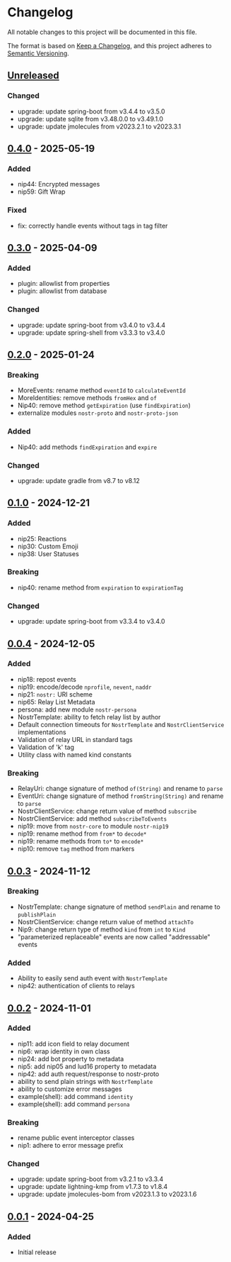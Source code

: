 # Changelog
All notable changes to this project will be documented in this file.

The format is based on [Keep a Changelog](https://keepachangelog.com/en/1.0.0/),
and this project adheres to [Semantic Versioning](https://semver.org/spec/v2.0.0.html).

## [Unreleased]
### Changed
- upgrade: update spring-boot from v3.4.4 to v3.5.0
- upgrade: update sqlite from v3.48.0.0 to v3.49.1.0
- upgrade: update jmolecules from v2023.2.1 to v2023.3.1

## [0.4.0] - 2025-05-19
### Added
- nip44: Encrypted messages
- nip59: Gift Wrap

### Fixed
- fix: correctly handle events without tags in tag filter

## [0.3.0] - 2025-04-09
### Added
- plugin: allowlist from properties
- plugin: allowlist from database

### Changed
- upgrade: update spring-boot from v3.4.0 to v3.4.4
- upgrade: update spring-shell from v3.3.3 to v3.4.0

## [0.2.0] - 2025-01-24
### Breaking
- MoreEvents: rename method `eventId` to `calculateEventId`
- MoreIdentities: remove methods `fromHex` and `of`
- Nip40: remove method `getExpiration` (use `findExpiration`)
- externalize modules `nostr-proto` and `nostr-proto-json`

### Added
- Nip40: add methods `findExpiration` and `expire`

### Changed
- upgrade: update gradle from v8.7 to v8.12

## [0.1.0] - 2024-12-21
### Added
- nip25: Reactions
- nip30: Custom Emoji
- nip38: User Statuses

### Breaking
- nip40: rename method from `expiration` to `expirationTag`

### Changed
- upgrade: update spring-boot from v3.3.4 to v3.4.0

## [0.0.4] - 2024-12-05
### Added
- nip18: repost events
- nip19: encode/decode `nprofile`, `nevent`, `naddr`
- nip21: `nostr:` URI scheme
- nip65: Relay List Metadata
- persona: add new module `nostr-persona`
- NostrTemplate: ability to fetch relay list by author
- Default connection timeouts for `NostrTemplate` and `NostrClientService` implementations
- Validation of relay URL in standard tags
- Validation of 'k' tag
- Utility class with named kind constants

### Breaking
- RelayUri: change signature of method `of(String)` and rename to `parse`
- EventUri: change signature of method `fromString(String)` and rename to `parse`
- NostrClientService: change return value of method `subscribe`
- NostrClientService: add method `subscribeToEvents`
- nip19: move from `nostr-core` to module `nostr-nip19`
- nip19: rename method from `from*` to `decode*`
- nip19: rename methods from `to*` to `encode*`
- nip10: remove `tag` method from markers

## [0.0.3] - 2024-11-12
### Breaking
- NostrTemplate: change signature of method `sendPlain` and rename to `publishPlain`
- NostrClientService: change return value of method `attachTo`
- Nip9: change return type of method `kind` from `int` to `Kind`
- "parameterized replaceable" events are now called "addressable" events

### Added
- Ability to easily send auth event with `NostrTemplate`
- nip42: authentication of clients to relays

## [0.0.2] - 2024-11-01
### Added
- nip11: add icon field to relay document
- nip6: wrap identity in own class
- nip24: add bot property to metadata
- nip5: add nip05 and lud16 property to metadata
- nip42: add auth request/response to nostr-proto
- ability to send plain strings with `NostrTemplate`
- ability to customize error messages
- example(shell): add command `identity`
- example(shell): add command `persona`

### Breaking
- rename public event interceptor classes
- nip1: adhere to error message prefix

### Changed
- upgrade: update spring-boot from v3.2.1 to v3.3.4
- upgrade: update lightning-kmp from v1.7.3 to v1.8.4
- upgrade: update jmolecules-bom from v2023.1.3 to v2023.1.6

## [0.0.1] - 2024-04-25
### Added
- Initial release

[Unreleased]: https://github.com/theborakompanioni/nostr-spring-boot-starter/compare/0.4.0...HEAD
[0.4.0]: https://github.com/theborakompanioni/nostr-spring-boot-starter/compare/0.3.0...0.4.0
[0.3.0]: https://github.com/theborakompanioni/nostr-spring-boot-starter/compare/0.2.0...0.3.0
[0.2.0]: https://github.com/theborakompanioni/nostr-spring-boot-starter/compare/0.1.0...0.2.0
[0.1.0]: https://github.com/theborakompanioni/nostr-spring-boot-starter/compare/0.0.4...0.1.0
[0.0.4]: https://github.com/theborakompanioni/nostr-spring-boot-starter/compare/0.0.3...0.0.4
[0.0.3]: https://github.com/theborakompanioni/nostr-spring-boot-starter/compare/0.0.2...0.0.3
[0.0.2]: https://github.com/theborakompanioni/nostr-spring-boot-starter/compare/0.0.1...0.0.2
[0.0.1]: https://github.com/theborakompanioni/nostr-spring-boot-starter/releases/tag/0.0.1
